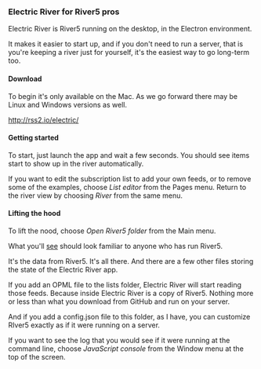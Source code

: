 ### Electric River for River5 pros

Electric River is River5 running on the desktop, in the Electron environment. 

It makes it easier to start up, and if you don't need to run a server, that is you're keeping a river just for yourself, it's the easiest way to go long-term too. 

#### Download

To begin it's only available on the Mac. As we go forward there may be Linux and Windows versions as well.

<a href="http://rss2.io/electric/">http://rss2.io/electric/</a>

#### Getting started

To start, just launch the app and wait a few seconds. You should see items start to show up in the river automatically. 

If you want to edit the subscription list to add your own feeds, or to remove some of the examples, choose <i>List editor</i> from the Pages menu. Return to the river view by choosing <i>River</i> from the same menu.

#### Lifting the hood

To lift the nood, choose <i>Open River5 folder</i> from the Main menu. 

What you'll <a href="http://scripting.com/2017/03/29/river5Folder.png">see</a> should look familiar to anyone who has run River5. 

It's the data from River5. It's all there. And there are a few other files storing the state of the Electric River app. 

If you add an OPML file to the lists folder, Electric River will start reading those feeds. Because inside Electric River is a copy of River5. Nothing more or less than what you download from GitHub and run on your server. 

And if you add a config.json file to this folder, as I have, you can customize RIver5 exactly as if it were running on a server. 

If you want to see the log that you would see if it were running at the command line, choose <i>JavaScript console</i> from the Window menu at the top of the screen. 

